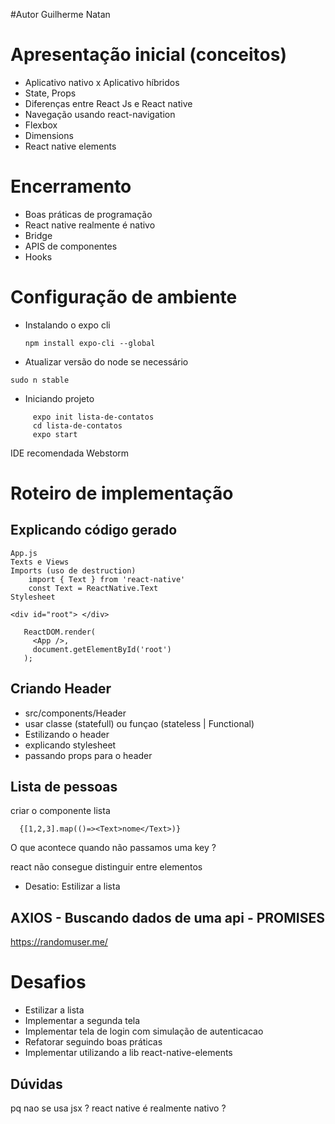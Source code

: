 #Autor
  Guilherme Natan 
  
# Apresentação inicial (conceitos)
  - Aplicativo nativo x Aplicativo híbridos 
  - State, Props 
  - Diferenças entre React Js e React native
  - Navegação usando react-navigation
  - Flexbox 
  - Dimensions
  - React native elements
  
  
 # Encerramento  
  - Boas práticas de programação
  - React native realmente é nativo 
  - Bridge 
  - APIS de componentes 
  - Hooks
  
  
# Configuração de ambiente 

 - Instalando o expo cli   
   
   ```npm install expo-cli --global```
  
  - Atualizar versão do node se necessário 
  
   ```sudo n stable```
  - Iniciando projeto
 ```  
      expo init lista-de-contatos
      cd lista-de-contatos
      expo start 
```
IDE recomendada Webstorm 
  
# Roteiro de implementação 
##  Explicando código gerado
    App.js 
    Texts e Views 
    Imports (uso de destruction)
        import { Text } from 'react-native' 
        const Text = ReactNative.Text
    Stylesheet
```
<div id="root"> </div>
   
   ReactDOM.render(
     <App />,
     document.getElementById('root')
   );
```
 ## Criando Header 
   - src/components/Header 
   - usar classe (statefull) ou funçao (stateless | Functional)
   - Estilizando o header 
   - explicando  stylesheet 
   - passando props para o header 
   
   ## Lista de pessoas
   criar o componente lista 
   
   ```  {[1,2,3].map(()=><Text>nome</Text>)}```
   
   O que acontece quando não passamos uma key ? 
        
   react não consegue distinguir entre elementos 
   - Desatio: Estilizar a lista 
   
   ## AXIOS - Buscando dados de uma api - PROMISES 
   https://randomuser.me/
   
   
   
   
   
# Desafios
 - Estilizar a lista 
 - Implementar a segunda tela 
 - Implementar tela de login com simulação de autenticacao
 - Refatorar seguindo boas práticas
 - Implementar utilizando a lib react-native-elements
 
 
 
## Dúvidas
pq nao se usa jsx ? 
react native é realmente nativo ? 


